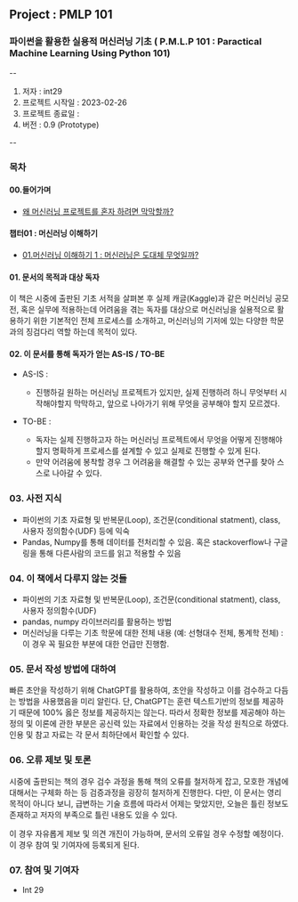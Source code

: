## Project : PMLP 101
### 파이썬을 활용한 실용적 머신러닝 기초 ( P.M.L.P 101 : Paractical Machine Learning Using Python 101)

--
1. 저자 : int29
2. 프로젝트 시작일 : 2023-02-26
3. 프로젝트 종료일 : 
4. 버전 : 0.9 (Prototype)

--


### 목차

#### 00.들어가며 <br>
- [왜 머신러닝 프로젝트를 혼자 하려면 막막할까?](https://github.com/int29/PMLP-101/blob/main/chapter_00_introduction/00_들어가며%20(Introduction).md) <br>

#### 챕터01 : 머신러닝 이해하기 <br>
- [01.머신러닝 이해하기 1 : 머신러닝은 도대체 무엇일까?]() <br>

#### 01. 문서의 목적과 대상 독자 

이 책은 시중에 출판된 기초 서적을 살펴본 후 실제 캐글(Kaggle)과 같은 머신러닝 공모전, 혹은 실무에 적용하는데 어려움을 겪는 독자를 대상으로 머신러닝을 실용적으로 활용하기 위한 기본적인 전체 프로세스를 소개하고, 머신러닝의 기저에 있는 다양한 학문과의 징검다리 역할 하는데 목적이 있다.

#### 02. 이 문서를 통해 독자가 얻는 AS-IS / TO-BE

* AS-IS : 
	* 진행하길 원하는 머신러닝 프로젝트가 있지만, 실제 진행하려 하니 무엇부터 시작해야할지 막막하고, 앞으로 나아가기 위해 무엇을 공부해야 할지 모르겠다.

* TO-BE : 
	* 독자는 실제 진행하고자 하는 머신러닝 프로젝트에서 무엇을 어떻게 진행해야 할지 명확하게 프로세스를 설계할 수 있고 실제로 진행할 수 있게 된다.
	*   만약 어려움에 봉착할 경우 그 어려움을 해결할 수 있는 공부와 연구를 찾아 스스로 나아갈 수 있다.

### 03. 사전 지식
* 파이썬의 기초 자료형 및 반복문(Loop), 조건문(conditional statment), class, 사용자 정의함수(UDF) 등에 익숙
* Pandas, Numpy를 통해 데이터를 전처리할 수 있음. 혹은 stackoverflow나 구글링을 통해 다른사람의 코드를 읽고 적용할 수 있음

### 04. 이 책에서 다루지 않는 것들
* 파이썬의 기초 자료형 및 반복문(Loop), 조건문(conditional statment), class, 사용자 정의함수(UDF)
* pandas, numpy 라이브러리를 활용하는 방법 
*  머신러닝을 다루는 기초 학문에 대한 전체 내용 (예: 선형대수 전체, 통계학 전체) : 이 경우 꼭 필요한 부분에 대한 언급만 진행함.


### 05. 문서 작성 방법에 대하여
빠른 초안을 작성하기 위해 ChatGPT를 활용하여, 초안을 작성하고 이를 검수하고 다듬는 방법을 사용했음을 미리 알린다.
단, ChatGPT는 훈련 텍스트기반의 정보를 제공하기 때문에 100% 옳은 정보를 제공하지는 않는다. 따라서 정확한 정보를 제공해야 하는 정의 및 이론에 관한 부분은 공신력 있는 자료에서 인용하는 것을 작성 원칙으로 하였다. 인용 및 참고 자료는 각 문서 최하단에서 확인할 수 있다.

### 06. 오류 제보 및 토론

시중에 출판되는 책의 경우 검수 과정을 통해 책의 오류를 철저하게 잡고, 모호한 개념에 대해서는 구체화 하는 등 검증과정을 굉장히 철저하게 진행한다. 다만, 이 문서는 영리 목적이 아니다 보니, 급변하는 기술 흐름에 따라서 어제는 맞았지만, 오늘은 틀린 정보도 존재하고 저자의 부족으로 틀린 내용도 있을 수 있다. 

이 경우 자유롭게 제보 및 의견 개진이 가능하며, 문서의 오류일 경우 수정할 예정이다. 이 경우 참여 및 기여자에 등록되게 된다.

### 07. 참여 및 기여자

* Int 29